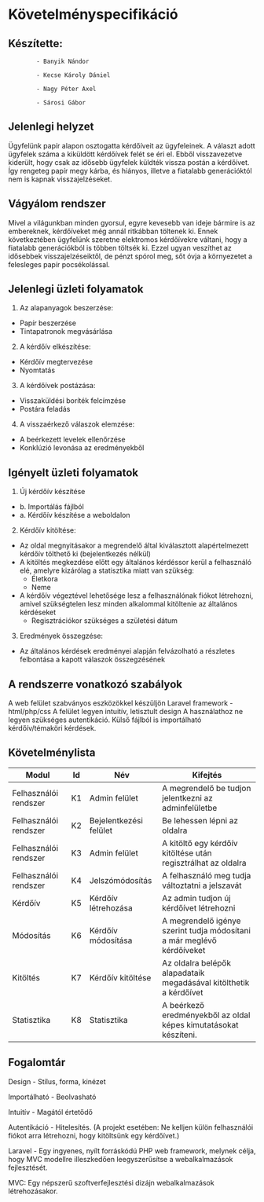 # Követelményspecifikáció

## Készítette: 
            - Banyik Nándor

            - Kecse Károly Dániel
            
            - Nagy Péter Axel
           
            - Sárosi Gábor
## Jelenlegi helyzet
Ügyfelünk papír alapon osztogatta kérdőíveit az ügyfeleinek. A választ adott ügyfelek száma a kiküldött kérdőívek felét se éri el. Ebből visszavezetve kiderült, hogy csak az idősebb ügyfelek küldték vissza postán a kérdőívet. Így rengeteg papír megy kárba, és hiányos, illetve a fiatalabb generációktól nem is kapnak visszajelzéseket.
## Vágyálom rendszer
Mivel a világunkban minden gyorsul, egyre kevesebb van ideje bármire is az embereknek, kérdőíveket még annál ritkábban töltenek ki. Ennek következtében ügyfelünk szeretne elektromos kérdőívekre váltani, hogy a fiatalabb generációkból is többen töltsék ki. Ezzel ugyan veszíthet az idősebbek visszajelzéseiktől, de pénzt spórol meg, sőt óvja a környezetet a felesleges papír pocsékolással.
## Jelenlegi üzleti folyamatok

 1. Az alapanyagok beszerzése:
  - Papír beszerzése
  - Tintapatronok megvásárlása
 2. A kérdőív elkészítése:
  - Kérdőív megtervezése
  - Nyomtatás
 3. A kérdőívek postázása:
  - Visszaküldési boríték felcímzése
  - Postára feladás
 4. A visszaérkező válaszok elemzése:
  - A beérkezett levelek ellenőrzése
  - Konklúzió levonása az eredményekből


## Igényelt üzleti folyamatok
 1. Új kérdőív készítése
  - b. Importálás fájlból
  - a. Kérdőív készítése a weboldalon
 2. Kérdőív kitöltése:
  - Az oldal megnyitásakor a megrendelő által kiválasztott alapértelmezett kérdőív tölthető ki (bejelentkezés nélkül)
  - A kitöltés megkezdése előtt egy általános kérdéssor kerül a felhasználó elé, amelyre kizárólag a statisztika miatt van szükség:
    - Életkora
    - Neme
  - A kérdőív végeztével lehetősége lesz a felhasználónak fiókot létrehozni, amivel szükségtelen lesz minden alkalommal kitöltenie az általános kérdéseket
    - Regisztrációkor szükséges a születési dátum         
 3. Eredmények összegzése:
  - Az általános kérdések eredményei alapján felvázolható a részletes felbontása a kapott válaszok összegzésének



## A rendszerre vonatkozó szabályok
A web felület szabványos eszközökkel készüljön
Laravel framework - html/php/css
A felület legyen intuitív, letisztult design
A használathoz ne legyen szükséges autentikáció.
Külső fájlból is importálható kérdőív/témaköri kérdések.

## Követelménylista

| Modul  | Id | Név | Kifejtés |
| ------------- | ------------- | ------------- | -------------|
| Felhasználói rendszer | K1  | Admin felület | A megrendelő be tudjon jelentkezni az adminfelületbe |
| Felhasználói rendszer | K2  | Bejelentkezési felület | Be lehessen lépni az oldalra |
| Felhasználói rendszer | K3  | Admin felület | A kitöltő egy kérdőív kitöltése után regisztrálhat az oldalra |
| Felhasználói rendszer | K4  | Jelszómódosítás | A felhasználó meg tudja változtatni a jelszavát |
| Kérdőív | K5  | Kérdőív létrehozása | Az admin tudjon új kérdőívet létrehozni |
| Módosítás  | K6  | Kérdőív módosítása | A megrendelő igénye szerint tudja módosítani a már meglévő kérdőíveket |
| Kitöltés | K7  | Kérdőív kitöltése | Az oldalra belépők alapadataik megadásával kitölthetik a kérdőívet |
| Statisztika  | K8  | Statisztika | A beérkező eredményekből az oldal képes kimutatásokat készíteni. |

## Fogalomtár 
Design - Stílus, forma, kinézet

Importálható - Beolvasható

Intuitív - Magától értetődő

Autentikáció - Hitelesítés. (A projekt esetében: Ne kelljen külön felhasználói fiókot arra létrehozni, hogy kitöltsünk egy kérdőívet.)

Laravel - Egy ingyenes, nyílt forráskódú PHP web framework, melynek célja, hogy MVC modellre illeszkedően leegyszerűsítse a webalkalmazások fejlesztését.

MVC: Egy népszerű szoftverfejlesztési dizájn webalkalmazások létrehozásakor.
